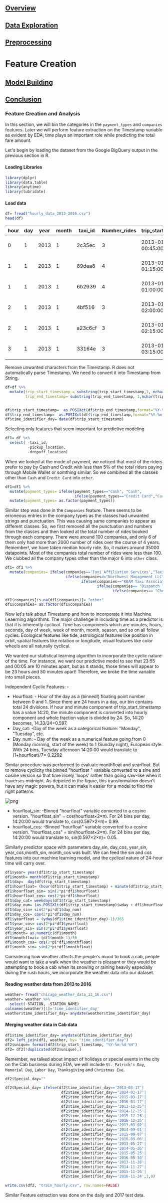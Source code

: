 ## [Overview](../index.md)

## [Data Exploration](../data_exploration/exploration.md)

## [Preprocessing](../preprocessing/cleaning.md)

# Feature Creation

## [Model Building](../model_building/model.md)

## [Conclusion](../conclusion/conclusion.md)

### Feature Creation and Analysis

In this section, we will bin the categories in the `payment_types` and `companies` features. Later we will perform feature extraction on the Timestamp variable as evident by EDA, time plays an important role while predicting the total fare amount.

Let's begin by loading the dataset from the Google BigQuery output in the previous section in R.

#### Loading Libraries
```R
library(dplyr)
library(data.table)
library(anytime)
library(lubridate)
```

#### Load data
```R
df= fread("hourly_data_2013-2016.csv")
head(df)
```
| hour | day | year | month | taxi_id | Number_rides | trip_start_timestamp    | trip_end_timestamp      | trip_seconds | trip_miles | trip_total | payment_types | companies | pickup_latitude | pickup_longitude | pickup_location                      | dropoff_latitude | dropoff_longitude | dropoff_location                     |
|------|-----|------|-------|---------|--------------|-------------------------|-------------------------|--------------|------------|------------|---------------|-----------|-----------------|------------------|--------------------------------------|------------------|-------------------|--------------------------------------|
| 0    | 1   | 2013 | 1     | 2c35ec  | 3            | 2013-01-01 00:45:00 UTC | 2013-01-01 00:45:00 UTC | 1380         | 6          | 27.15      | Cash          |           | 41.92268628     | -87.64220631     | POINT (-87.6422063127 41.9305785697) | 41.92904694      | -87.65131088      | POINT (-87.6513108767 41.9290469366) |
| 1    | 1   | 2013 | 1     | 89dea8  | 4            | 2013-01-01 01:15:00 UTC | 2013-01-01 01:30:00 UTC | 1980         | 8.7        | 40.6       | Cash          |           | 41.89250778     | -87.62621491     | POINT (-87.6262105324 41.8991556134) | 41.89915561      | -87.63171737      | POINT (-87.6262149064 41.8925077809) |
| 1    | 1   | 2013 | 1     | 6b2939  | 4            | 2013-01-01 01:00:00 UTC | 2013-01-01 01:15:00 UTC | 2760         | 7.7        | 40.6       | Cash          |           | 41.94906053     | -87.6616429      | POINT (-87.6612652184 41.936159071)  | 41.97256254      | -87.67208099      | POINT (-87.6612652184 41.936159071)  |
| 2    | 1   | 2013 | 1     | 4bf516  | 3            | 2013-01-01 02:00:00 UTC | 2013-01-01 02:45:00 UTC | 3600         | 8.3        | 39.75      | Cash          |           | 41.93615907     | -87.66126522     | POINT (-87.6612652184 41.936159071)  | 41.90749193      | -87.63576009      | POINT (-87.6357600901 41.9074919303) |
| 2    | 1   | 2013 | 1     | a23c6cf | 3            | 2013-01-01 02:15:00 UTC | 2013-01-01 02:30:00 UTC | 2280         | 12.5       | 39.75      | Cash          |           | 41.90749193     | -87.63576009     | POINT (-87.6357600901 41.9074919303) | 41.92268628      | -87.64948873      | POINT (-87.6494887289 41.9226862843) |
| 3    | 1   | 2013 | 1     | 33164e  | 3            | 2013-01-01 03:15:00 UTC | 2013-01-01 03:30:00 UTC | 2160         | 11.4       | 33.15      | Cash          |           | 41.90120699     | -87.6430228      | POINT (-87.6430228044 41.9345397158) | 41.9000696       | -87.69419737      | POINT (-87.6941973701 41.9005603836) |

Remove unwanted characters from the Timestamp. R does not automatically parse Timestamp. We need to convert it into Timestamp from String.

```R
df=df %>%
  mutate(trip_start_timestamp = substring(trip_start_timestamp,1, nchar(trip_start_timestamp)-4),
         trip_end_timestamp= substring(trip_end_timestamp, 1,nchar(trip_end_timestamp)-4))


df$trip_start_timestamp=  as.POSIXct(df$trip_end_timestamp,format="%Y-%m-%d %H:%M:%S")
df$trip_end_timestamp=  as.POSIXct(df$trip_end_timestamp,format="%Y-%m-%d %H:%M:%S")
df$time_identifier_day= date(df$trip_start_timestamp)
```
Selecting only features that seem important for predictive modeling

```R
df1= df %>%
  select( -taxi_id,
          -pickup_location,
          -dropoff_location)
```

When we looked at the mode of payment, we noticed that most of the riders prefer to pay by Cash and Credit with less than 5% of the total riders paying through Mobile Wallet or somthing similar. So we combined all the classes other than `Cash` and `Credit Card` into `other`.

```R
df1=df1 %>%
  mutate(payment_types= ifelse(payment_types=="Cash", "Cash", 
                               ifelse(payment_types=="Credit Card","Card","Other")))%>%
  mutate(payment_types= as.factor(payment_types))
```

Similar step was done in the `Companies` feature. There seems to be erroneous entries in the company types as the classes had unwanted strings and punctuation. This was causing same companies to appear as different classes. So, we first removed all the punctuation and numbers from the classes and then looked at the total number of rides booked through each company. There were around 100 companies, and only 6 of them only had more than 2000 number of rides over the course of 4 years. Remember!, we have taken median hourly ride. So, it makes around 35000 datapoints. Most of the companies total number of rides were less than 100. We clubbed all the company types other than the major 6 into `other` class.

```R
df1= df1 %>% 
  mutate(companies= ifelse(companies=='Taxi Affiliation Services',"Taxi Affiliation Services",
                           ifelse(companies=="Northwest Management LLC","Northwest Management LLC",
                                  ifelse(companies=="KOAM Taxi Association","KOAM Taxi Association",
                                         ifelse(companies== "Dispatch Taxi Affiliation","Dispatch Taxi Affiliation",
                                                ifelse(companies== "Choice Taxi Association", "Choice Taxi Association","other"))))))

df1$companies[is.na(df1$companies)]= "other"
df1$companies= as.factor(df1$companies)

```

Now let's talk about Timestamp and how to incorporate it into Machine Leaerning algorithms. The major challenge in including time as a predictor is that it is inherently cyclical. Time has components which are minutes, hours, seconds, day of week, week of month, month, season, and so on all follow cycles. Ecological features like tide, astrological features like position in orbit, spatial features like rotation or longitude, visual features like color wheels are all naturally cyclical.

We wanted our statistical learning algorithm to incorporate the cyclic nature of the time. For instance, we want our predictive model to see that 23:55 and 00:05 are 10 minutes apart, but as it stands, those times will appear to be 23 hours and 50 minutes apart! Therefore, we broke the time variable into small pieces.

Independent Cyclic Features: -
* Hourfloat: - Hour of the day as a (binned!) floating point number between 0 and 1. Since there are 24 hours in a day, our bin contains total 24 divisions. If hour and minute component of trip_start_timestamp has a value 14:20, the minute component is converted into hourly component and whole fraction value is divided by 24. So, 14:20 becomes, 14.33/24=0.597.
* Day_cat: -Day of the week as a categorical feature: "Monday", "Tuesday", etc.
* Day_num: - Day of the week as a numerical feature going from 0 (Monday morning, start of the week) to 1 (Sunday night), European style. With 24 bins, Tuesday afternoon 14:20:00 would translate to (1+hourfloat)/7= 0.2292

Similar procedure was performed to evaluate monthfloat and yearfloat. But to remove cyclicity the binned "hourfloat " variable converted to a sine and cosine version so that time nicely 'loops' rather than going saw-like when it traverses midnight. As depicted in the figure, this transformation doesn't have any magic powers, but it can make it easier for a model to find the right patterns.

![png](images/chicago1.png)

* hourfloat_sin: -Binned "hourfloat" variable converted to a cosine version. "hourfloat_sin" = cos⁡(hourfloat×2×π). For 24 bins per day, 14:20:00 would translate to, cos⁡(0.597×2×π)= 0.99.
* hourfloat_cos: -Binned "hourfloat" variable converted to a cosine version. "hourfloat_cos" = sin⁡(hourfloat×2×π). For 24 bins per day, 14:20:00 would translate to, sin⁡(0.597×2×π)= 0.05.

Similarly predictor space with parameters day_sin, day_cos, year_sin, year_cos,month_sin, month_cos was built. We can feed the sin and cos features into our machine learning model, and the cyclical nature of 24-hour time will carry over.

```R
df1$year= year(df1$trip_start_timestamp)
df1$month= month(df1$trip_start_timestamp)
df1$day=  day(df$trip_start_timestamp)
df1$hourfloat= (hour(df1$trip_start_timestamp) + minute(df1$trip_start_timestamp)/60)/24
df1$hourfloat_sin= sin(2*pi*df1$hourfloat)
df1$hourfloat_cos= cos(2*pi*df1$hourfloat)
df1$day_cat= weekdays(df1$trip_start_timestamp)
df1$day_num= (as.POSIXlt(df1$trip_start_timestamp)$wday + df1$hourfloat)/7
df1$day_sin= sin(2*pi*df1$day_num)
df1$day_cos= cos(2*pi*df1$day_num)
df1$yearfloat = (yday(df1$time_identifier_day)-1)/365
df1$year_cos= cos(2*pi*df1$yearfloat)
df1$year_sin= sin(2*pi*df1$yearfloat)
df1$month= as.numeric(df1$month)
df1$monthfloat= (df1$month-1)/30
df1$month_cos= cos(2*pi*df1$monthfloat)
df1$month_sin= sin(2*pi*df1$monthfloat)
```
Considering how weather affects the people's mood to book a cab, people would want to take a walk when the weather is pleasant or they would be attempting to book a cab when its snowing or raining heavily especially during the rush hours, we incorporate the weather data into our dataset.

#### Reading weather data from 2013 to 2016
```R
weather= fread("chicago_weather_data_13_16.csv")
weather= weather %>% 
  select(-STATION, -STATION_NAME)
colnames(weather)[1]='time_identifier_day'
weather$time_identifier_day= anydate(weather$time_identifier_day)
```
#### Merging weather data in Cab data

```R
df1$time_identifier_day= anydate(df1$time_identifier_day)
df2= left_join(df1, weather, by= "time_identifier_day")
df2$unique= format(df2$trip_start_timestamp, "%Y-%m-%d %H")
df2= df2[!duplicated(df2$unique),]
```

Remember, we talked about impact of holidays or special events in the city on the Cab business during EDA, we will include `St. Patrick's Day`,
`Memorial Day`, `Labor Day`, `Thanksgiving` and `Christmas Eve`.

```R
df2$Special_day=""

df2$Special_day= ifelse(df2$time_identifier_day=='2013-03-17'|
                         df2$time_identifier_day=='2014-03-17'|
                         df2$time_identifier_day=='2015-03-17'|
                         df2$time_identifier_day=='2016-03-17'|
                         df2$time_identifier_day=='2013-12-25'|
                         df2$time_identifier_day=='2014-12-25'|
                         df2$time_identifier_day=='2015-12-25'|
                         df2$time_identifier_day=='2016-12-25'|
                         df2$time_identifier_day=='2013-09-02'|
                         df2$time_identifier_day=='2014-09-01'|
                         df2$time_identifier_day=='2015-09-07'|
                         df2$time_identifier_day=='2016-09-06'|
                         df2$time_identifier_day=='2013-05-27'|
                         df2$time_identifier_day=='2014-05-26'|
                         df2$time_identifier_day=='2015-05-25'|
                         df2$time_identifier_day=='2016-05-30'|
                         df2$time_identifier_day=='2013-11-28'|
                         df2$time_identifier_day=='2014-11-27'|
                         df2$time_identifier_day=='2015-11-26'|
                         df2$time_identifier_day=='2016-11-24',1,0)
```

```R
write.csv(df2, "train_hourly.csv", row.names=FALSE)
```

Similar Feature extraction was done on the daily and 2017 test data.
